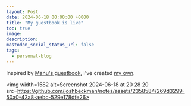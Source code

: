 ```yaml
---
layout: Post
date: 2024-06-18 00:00:00 +0000
title: "My guestbook is live"
toc: true
image: 
description: 
mastodon_social_status_url: false
tags: 
  - personal-blog
---
```




Inspired by [Manu's guestbook](https://manuelmoreale.com/guestbook), I've created [my own](https://www.joshbeckman.org/guestbook/).

<img width=1582 alt=Screenshot 2024-06-18 at 20 28 20 src=https://github.com/joshbeckman/notes/assets/2358584/269d3299-50a0-42a8-aebc-529e178dfe26>

